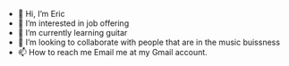 - 👋 Hi, I’m Eric  
- 👀 I’m interested in job offering 
- 🌱 I’m currently learning guitar
- 💞️ I’m looking to collaborate with people that are in the music buissness 
- 📫 How to reach me Email me at my Gmail account.

<!---
Cire26/Cire26 is a ✨ special ✨ repository because its `README.md` (this file) appears on your GitHub profile.
You can click the Preview link to take a look at your changes.
--->
